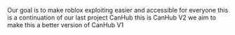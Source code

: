 Our goal is to make roblox exploiting easier and accessible for everyone this is a continuation of our last project CanHub this is CanHub V2 we aim to make this a better version of CanHub V1 
